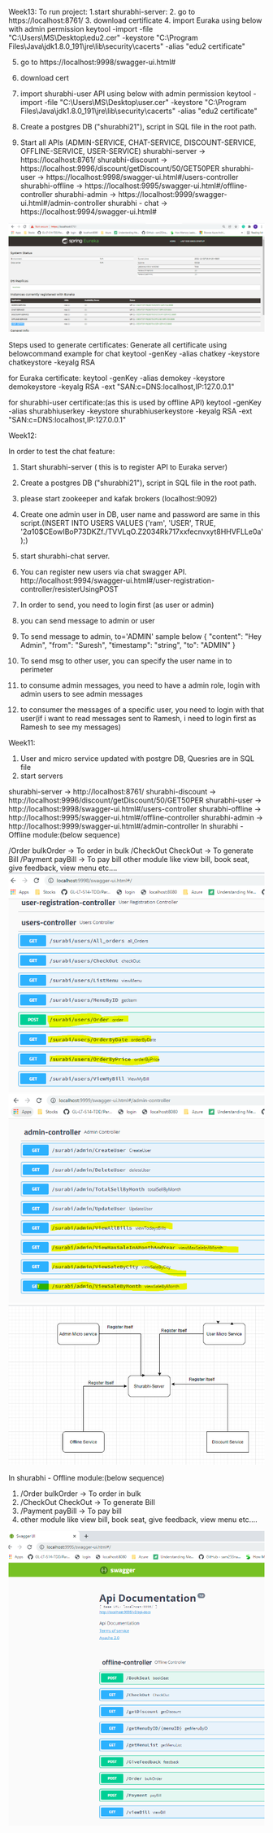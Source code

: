 Week13:
To run project:
1.start shurabhi-server:
2. go to https://localhost:8761/
3. download certificate
4. import Euraka using below with admin permission
   keytool -import -file "C:\Users\MS\Desktop\edu2.cer" -keystore "C:\Program Files\Java\jdk1.8.0_191\jre\lib\security\cacerts" -alias "edu2 certificate"

5. go to https://localhost:9998/swagger-ui.html#
6. download cert
7. import shurabhi-user API using below with admin permission
      keytool -import -file "C:\Users\MS\Desktop\user.cer" -keystore "C:\Program Files\Java\jdk1.8.0_191\jre\lib\security\cacerts" -alias "edu2 certificate"

8. Create a postgres DB ("shurabhi21"), script in SQL file in the root path.
9. Start all APIs (ADMIN-SERVICE, CHAT-SERVICE, DISCOUNT-SERVICE, OFFLINE-SERVICE, USER-SERVICE)
   shurabhi-server -> https://localhost:8761/
   shurabhi-discount -> https://localhost:9996/discount/getDiscount/50/GET50PER
   shurabhi-user -> https://localhost:9998/swagger-ui.html#/users-controller
   shurabhi-offline -> https://localhost:9995/swagger-ui.html#/offline-controller
   shurabhi-admin -> https://localhost:9999/swagger-ui.html#/admin-controller
   shurabhi - chat -> https://localhost:9994/swagger-ui.html#
   
![img_4.png](img_4.png)

Steps used to generate certificates:
Generate all certificate using belowcommand
example for chat
keytool -genKey -alias chatkey -keystore chatkeystore -keyalg RSA

for Euraka certificate:
keytool -genKey -alias demokey -keystore demokeystore -keyalg RSA -ext "SAN:c=DNS:localhost,IP:127.0.0.1"

for shurabhi-user certificate:(as this is used by offline API)
keytool -genKey -alias shurabhiuserkey -keystore shurabhiuserkeystore -keyalg RSA -ext "SAN:c=DNS:localhost,IP:127.0.0.1"

Week12:

In order to test the chat feature:
1. Start shurabhi-server ( this is to register API to Euraka server)
2. Create a postgres DB ("shurabhi21"), script in SQL file in the root path.
3. please start zookeeper and kafak brokers (localhost:9092)
4. Create one admin user in DB, user name and password are same in this script.(INSERT INTO USERS VALUES ('ram', 'USER', TRUE, '$2a$10$CEowIBoP73DKZf./TVVLqO.Z2034Rk717xxfecnvxyt8HHVFLLe0a');)
5. start shurabhi-chat server.
6. You can register new users via chat swagger API. http://localhost:9994/swagger-ui.html#/user-registration-controller/resisterUsingPOST
7. In order to send, you need to login first (as user or admin)
8. you can send message to admin or user
9. To send message to admin, to='ADMIN' sample below
   {
   "content": "Hey Admin",
   "from": "Suresh",
   "timestamp": "string",
   "to": "ADMIN"
   }
   
10. To send msg to other user, you can specify the user name in to perimeter
11. to consume admin messages, you need to have a admin role, login with admin users to see admin messages
12. to consumer the messages of a specific user, you need to login with that user(if i want to read messages sent to Ramesh, i need to login first as Ramesh to see my messages)

Week11:
1. User and micro service updated with postgre DB, Quesries are in SQL file
2. start servers

shurabhi-server -> http://localhost:8761/
shurabhi-discount -> http://localhost:9996/discount/getDiscount/50/GET50PER
shurabhi-user -> http://localhost:9998/swagger-ui.html#/users-controller
shurabhi-offline -> http://localhost:9995/swagger-ui.html#/offline-controller
shurabhi-admin -> http://localhost:9999/swagger-ui.html#/admin-controller
In shurabhi - Offline module:(below sequence)

/Order bulkOrder -> To order in bulk
/CheckOut CheckOut -> To generate Bill
/Payment payBill -> To pay bill
other module like view bill, book seat, give feedback, view menu etc....
![img_2.png](img_2.png)
   ![img_3.png](img_3.png)
![img_1.png](img_1.png)
 
In shurabhi - Offline module:(below sequence)
1. /Order bulkOrder   -> To order in bulk
2. /CheckOut CheckOut -> To generate Bill
3. /Payment payBill  -> To pay bill
4. other module like view bill, book seat, give feedback, view menu etc....

![img.png](img.png)

